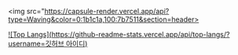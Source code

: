<img src="https://capsule-render.vercel.app/api?type=Waving&color=0:1b1c1a,100:7b7511&section=header>

[![Top Langs](https://github-readme-stats.vercel.app/api/top-langs/?username=깃허브 아이디)](https://github.com/anuraghazra/github-readme-stats)

